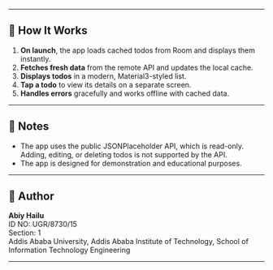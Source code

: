 
---

## 🚀 How It Works

1. **On launch**, the app loads cached todos from Room and displays them instantly.
2. **Fetches fresh data** from the remote API and updates the local cache.
3. **Displays todos** in a modern, Material3-styled list.
4. **Tap a todo** to view its details on a separate screen.
5. **Handles errors** gracefully and works offline with cached data.

---


## 📝 Notes

- The app uses the public JSONPlaceholder API, which is read-only.  
  Adding, editing, or deleting todos is not supported by the API.
- The app is designed for demonstration and educational purposes.

---

## 👤 Author

**Abiy Hailu**  
ID NO: UGR/8730/15  
Section: 1  
Addis Ababa University, Addis Ababa Institute of Technology, School of Information Technology Engineering

---
